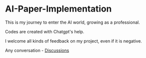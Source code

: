 # AI-Paper-Implementation

This is my journey to enter the AI world, growing as a professional.

Codes are created with Chatgpt's help.

I welcome all kinds of feedback on my project, even if it is negative.

Any conversation - [Discussions](https://github.com/Apzmie/AI-Paper-Implementation/discussions)
